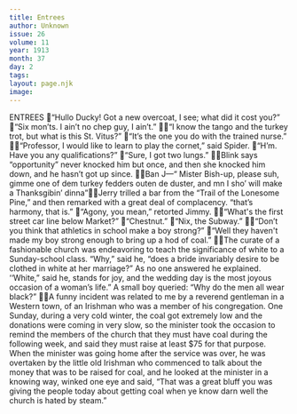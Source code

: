 ```yaml
---
title: Entrees
author: Unknown
issue: 26
volume: 11
year: 1913
month: 37
day: 2
tags:
layout: page.njk
image:
---
```

ENTREES “Hullo Ducky! Got a new overcoat, I see; what did it cost you?” “Six mon’ts. I ain’t no chep guy, I ain’t.” “I know the tango and the turkey trot, but what is this St. Vitus?” “It’s the one you do with the trained nurse.” “Professor, I would like to learn to play the cornet,” said Spider. “H’m. Have you any qualifications?” “Sure, I got two lungs.” Blink says “opportunity” never knocked him but once, and then she knocked him down, and he hasn’t got up since. Ban J—“ Mister Bish-up, please suh, gimme one of dem turkey fedders outen de duster, and mn I sho’ will make a Thanksgibin’ dinna”Jerry trilled a bar from the “Trail of the Lonesome Pine,” and then remarked with a great deal of complacency. “that’s harmony, that is.” “Agony, you mean,” retorted Jimmy. “What's the first street car line below Market?” “Chestnut.” “Nix, the Subway.” “Don’t you think that athletics in school make a boy strong?” “Well they haven't made my boy strong enough to bring up a hod of coal.” The curate of a fashionable church was endeavoring to teach the significance of white to a Sunday-school class. “Why,” said he, “does a bride invariably desire to be clothed in white at her marriage?” As no one answered he explained. ‘‘White,” said he, stands for joy, and the wedding day is the most joyous occasion of a woman’s life.” A small boy queried: “Why do the men all wear black?” A funny incident was related to me by a reverend gentleman in a Western town, of an Irishman who was a member of his congregation. One Sunday, during a very cold winter, the coal got extremely low and the donations were coming in very slow, so the minister took the occasion to remind the members of the church that they must have coal during the following week, and said they must raise at least $75 for that purpose. When the minister was going home after the service was over, he was overtaken by the little old Irishman who commenced to talk about the money that was to be raised for coal, and he looked at the minister in a knowing way, winked one eye and said, “That was a great bluff you was giving the people today about getting coal when ye know darn well the church is hated by steam.”
